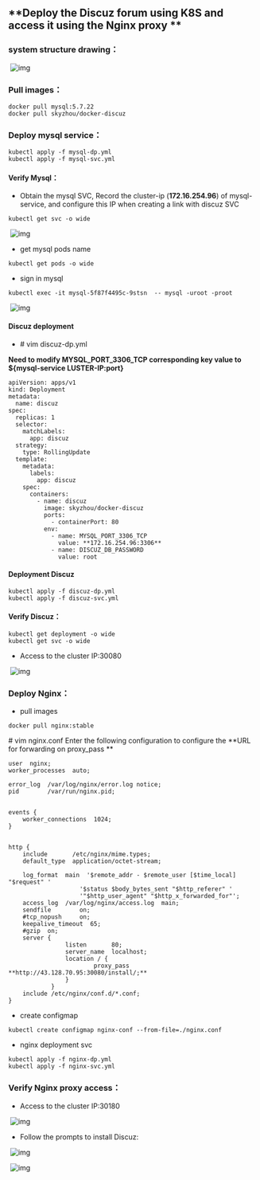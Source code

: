 



## **Deploy the Discuz forum using K8S and access it using the Nginx proxy  **

### **system structure drawing：**

​            ![img](https://wdoc-76491.picgzc.qpic.cn/MTY4ODg1MDk1MjI1NTg1NQ_948222_9L6CUv2WuVNdLTjJ_1626954296)            

### **Pull images：**

```
docker pull mysql:5.7.22
docker pull skyzhou/docker-discuz
```

### **Deploy mysql service：**

```
kubectl apply -f mysql-dp.yml
kubectl apply -f mysql-svc.yml
```

#### **Verify Mysql：**

- Obtain the mysql SVC, Record the cluster-ip (**172.16.254.96**) of mysql-service, and configure this IP  when creating a link with discuz SVC  

```
kubectl get svc -o wide
```

​            ![img](https://wdoc-76491.picgzc.qpic.cn/MTY4ODg1MDk1MjI1NTg1NQ_277283_holsXLC7IQ-D4KYn_1626858207)            

- get mysql pods name

```
kubectl get pods -o wide
```

- sign in mysql

```
kubectl exec -it mysql-5f87f4495c-9stsn  -- mysql -uroot -proot
```

​            ![img](https://wdoc-76491.picgzc.qpic.cn/MTY4ODg1MDk1MjI1NTg1NQ_831926_68YFjoYK-H6D8izs_1626858435)            



#### **Discuz deployment**

-  \# vim discuz-dp.yml

**Need to modify MYSQL_PORT_3306_TCP corresponding key value to ${mysql-service LUSTER-IP:port}**



```
apiVersion: apps/v1         
kind: Deployment           
metadata:
  name: discuz              
spec:
  replicas: 1             
  selector:
    matchLabels:         
      app: discuz           
  strategy:                
    type: RollingUpdate     
  template:                
    metadata:
      labels:
        app: discuz        
    spec:
      containers:           
        - name: discuz      
          image: skyzhou/docker-discuz
          ports:
            - containerPort: 80
          env:             
            - name: MYSQL_PORT_3306_TCP
              value: **172.16.254.96:3306**
            - name: DISCUZ_DB_PASSWORD
              value: root
```



#### **Deployment Discuz**

```
kubectl apply -f discuz-dp.yml
kubectl apply -f discuz-svc.yml
```



#### **Verify Discuz：**

```
kubectl get deployment -o wide
kubectl get svc -o wide
```

- Access to the cluster IP:30080

​            ![img](https://wdoc-76491.picgzc.qpic.cn/MTY4ODg1MDk1MjI1NTg1NQ_588843_1arpj8fKg9EpeZ01_1626858913)            



### **Deploy Nginx：**

- pull images

```
docker pull nginx:stable
```



  \# vim nginx.conf  Enter the following configuration to configure the **URL for forwarding on proxy_pass **

```
user  nginx;
worker_processes  auto;

error_log  /var/log/nginx/error.log notice;
pid        /var/run/nginx.pid;


events {
    worker_connections  1024;
}


http {
    include       /etc/nginx/mime.types;
    default_type  application/octet-stream;

    log_format  main  '$remote_addr - $remote_user [$time_local] "$request" '
                    '$status $body_bytes_sent "$http_referer" '
                    '"$http_user_agent" "$http_x_forwarded_for"';
    access_log  /var/log/nginx/access.log  main;
    sendfile        on;
    #tcp_nopush     on;
    keepalive_timeout  65;
    #gzip  on;
    server {
                listen       80;
                server_name  localhost;
                location / {
                        proxy_pass **http://43.128.70.95:30080/install/;**
                }
            }
    include /etc/nginx/conf.d/*.conf;
}
```

- create configmap

```
kubectl create configmap nginx-conf --from-file=./nginx.conf
```

- nginx deployment svc

```
kubectl apply -f nginx-dp.yml
kubectl apply -f nginx-svc.yml
```



### **Verify Nginx proxy access：**

- Access to the cluster IP:30180

​            ![img](https://wdoc-76491.picgzc.qpic.cn/MTY4ODg1MDk1MjI1NTg1NQ_800638_g61j3FSty8eF7MuQ_1626875803)            

- Follow the prompts to install Discuz:

​            ![img](https://wdoc-76491.picgzc.qpic.cn/MTY4ODg1MDk1MjI1NTg1NQ_843386_a3FSCzqulw-0DTEL_1626858941)            

​            ![img](https://wdoc-76491.picgzc.qpic.cn/MTY4ODg1MDk1MjI1NTg1NQ_596058_nkhtsEpvv-Mf_2d8_1626859011)            

